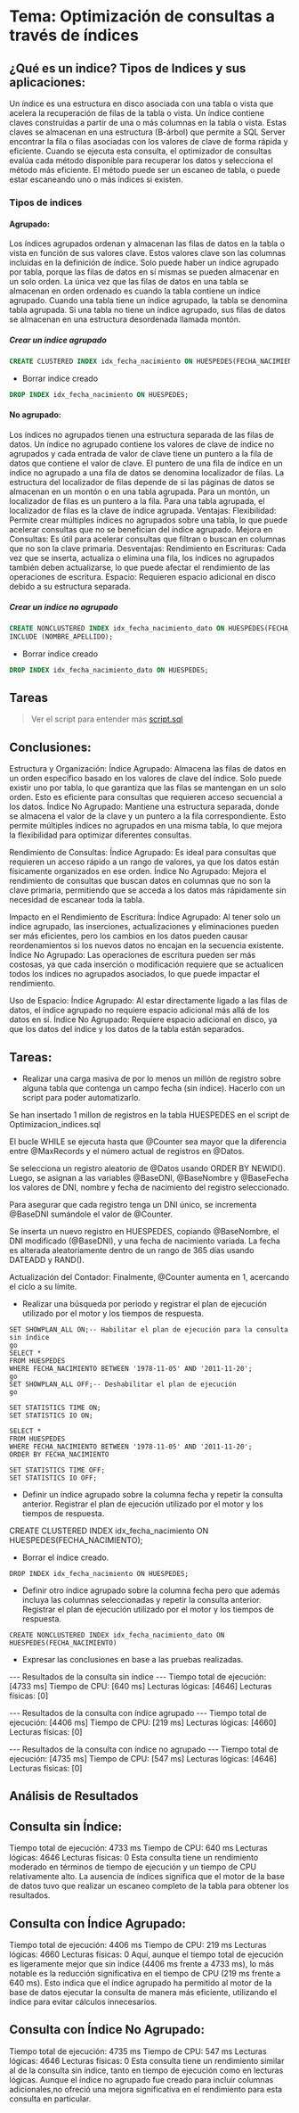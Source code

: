 # Tema: Optimización de consultas a través de índices

## **¿Qué es un indice? Tipos de Indices y sus aplicaciones:**

Un índice es una estructura en disco asociada con una tabla o vista que acelera la recuperación de filas de la tabla o vista. Un índice contiene claves construidas a partir de una o más columnas en la tabla o vista. Estas claves se almacenan en una estructura (B-árbol) que permite a SQL Server encontrar la fila o filas asociadas con los valores de clave de forma rápida y eficiente.
Cuando se ejecuta esta consulta, el optimizador de consultas evalúa cada método disponible para recuperar los datos y selecciona el método más eficiente. El método puede ser un escaneo de tabla, o puede estar escaneando uno o más índices si existen.

### **Tipos de indices**

#### **Agrupado:**

Los índices agrupados ordenan y almacenan las filas de datos en la tabla o vista en función de sus valores clave. Estos valores clave son las columnas incluidas en la definición de índice. Solo puede haber un índice agrupado por tabla, porque las filas de datos en sí mismas se pueden almacenar en un solo orden.
La única vez que las filas de datos en una tabla se almacenan en orden ordenado es cuando la tabla contiene un índice agrupado. Cuando una tabla tiene un índice agrupado, la tabla se denomina tabla agrupada. Si una tabla no tiene un índice agrupado, sus filas de datos se almacenan en una estructura desordenada llamada montón.

##### **Crear un indice agrupado**

```SQL
CREATE CLUSTERED INDEX idx_fecha_nacimiento ON HUESPEDES(FECHA_NACIMIENTO);
```

- Borrar indice creado

```SQL
DROP INDEX idx_fecha_nacimiento ON HUESPEDES;
```

#### **No agrupado:**

Los índices no agrupados tienen una estructura separada de las filas de datos. Un índice no agrupado contiene los valores de clave de índice no agrupados y cada entrada de valor de clave tiene un puntero a la fila de datos que contiene el valor de clave.
El puntero de una fila de índice en un índice no agrupado a una fila de datos se denomina localizador de filas. La estructura del localizador de filas depende de si las páginas de datos se almacenan en un montón o en una tabla agrupada. Para un montón, un localizador de filas es un puntero a la fila. Para una tabla agrupada, el localizador de filas es la clave de índice agrupada.
Ventajas:
Flexibilidad: Permite crear múltiples índices no agrupados sobre una tabla, lo que puede acelerar consultas que no se benefician del índice agrupado.
Mejora en Consultas: Es útil para acelerar consultas que filtran o buscan en columnas que no son la clave primaria.
Desventajas:
Rendimiento en Escrituras: Cada vez que se inserta, actualiza o elimina una fila, los índices no agrupados también deben actualizarse, lo que puede afectar el rendimiento de las operaciones de escritura.
Espacio: Requieren espacio adicional en disco debido a su estructura separada.

##### **Crear un indice no agrupado**

```SQL
CREATE NONCLUSTERED INDEX idx_fecha_nacimiento_dato ON HUESPEDES(FECHA_NACIMIENTO)
INCLUDE (NOMBRE_APELLIDO);
```

- Borrar indice creado

```SQL
DROP INDEX idx_fecha_nacimiento_dato ON HUESPEDES;
```

## **Tareas**

> Ver el script para entender más [script.sql](script.sql)

## Conclusiones:

Estructura y Organización:
Índice Agrupado: Almacena las filas de datos en un orden específico basado en los valores de clave del índice. Solo puede existir uno por tabla, lo que garantiza que las filas se mantengan en un solo orden. Esto es eficiente para consultas que requieren acceso secuencial a los datos.
Índice No Agrupado: Mantiene una estructura separada, donde se almacena el valor de la clave y un puntero a la fila correspondiente. Esto permite múltiples índices no agrupados en una misma tabla, lo que mejora la flexibilidad para optimizar diferentes consultas.

Rendimiento de Consultas:
Índice Agrupado: Es ideal para consultas que requieren un acceso rápido a un rango de valores, ya que los datos están físicamente organizados en ese orden.
Índice No Agrupado: Mejora el rendimiento de consultas que buscan datos en columnas que no son la clave primaria, permitiendo que se acceda a los datos más rápidamente sin necesidad de escanear toda la tabla.

Impacto en el Rendimiento de Escritura:
Índice Agrupado: Al tener solo un índice agrupado, las inserciones, actualizaciones y eliminaciones pueden ser más eficientes, pero los cambios en los datos pueden causar reordenamientos si los nuevos datos no encajan en la secuencia existente.
Índice No Agrupado: Las operaciones de escritura pueden ser más costosas, ya que cada inserción o modificación requiere que se actualicen todos los índices no agrupados asociados, lo que puede impactar el rendimiento.

Uso de Espacio:
Índice Agrupado: Al estar directamente ligado a las filas de datos, el índice agrupado no requiere espacio adicional más allá de los datos en sí.
Índice No Agrupado: Requiere espacio adicional en disco, ya que los datos del índice y los datos de la tabla están separados.

## Tareas:

- Realizar una carga masiva de por lo menos un millón de registro sobre alguna tabla que contenga un campo fecha (sin índice). Hacerlo con un script para poder automatizarlo.

Se han insertado 1 millon de registros en la tabla HUESPEDES en el script de Optimizacion_indices.sql

El bucle WHILE se ejecuta hasta que @Counter sea mayor que la diferencia entre @MaxRecords y el número actual de registros en @Datos.

Se selecciona un registro aleatorio de @Datos usando ORDER BY NEWID(). Luego, se asignan a las variables @BaseDNI, @BaseNombre y @BaseFecha los valores de DNI, nombre y fecha de nacimiento del registro seleccionado.

Para asegurar que cada registro tenga un DNI único, se incrementa @BaseDNI sumándole el valor de @Counter.

Se inserta un nuevo registro en HUESPEDES, copiando @BaseNombre, el DNI modificado (@BaseDNI), y una fecha de nacimiento variada. La fecha es alterada aleatoriamente dentro de un rango de 365 días usando DATEADD y RAND().

Actualización del Contador: Finalmente, @Counter aumenta en 1, acercando el ciclo a su límite.

- Realizar una búsqueda por periodo y registrar el plan de ejecución utilizado por el motor y los tiempos de respuesta.

```plan de ejecucion del motor en un intervalo de fecha
SET SHOWPLAN_ALL ON;-- Habilitar el plan de ejecución para la consulta sin índice
go
SELECT *
FROM HUESPEDES
WHERE FECHA_NACIMIENTO BETWEEN '1978-11-05' AND '2011-11-20';
go
SET SHOWPLAN_ALL OFF;-- Deshabilitar el plan de ejecución
go
```

```tiempos de ejecucion en un intervalo de fecha
SET STATISTICS TIME ON;
SET STATISTICS IO ON;

SELECT *
FROM HUESPEDES
WHERE FECHA_NACIMIENTO BETWEEN '1978-11-05' AND '2011-11-20';
ORDER BY FECHA_NACIMIENTO

SET STATISTICS TIME OFF;
SET STATISTICS IO OFF;
```

- Definir un índice agrupado sobre la columna fecha y repetir la consulta anterior. Registrar el plan de ejecución utilizado por el motor y los tiempos de respuesta.

CREATE CLUSTERED INDEX idx_fecha_nacimiento ON HUESPEDES(FECHA_NACIMIENTO);

- Borrar el índice creado.

```
DROP INDEX idx_fecha_nacimiento ON HUESPEDES;
```

- Definir otro índice agrupado sobre la columna fecha pero que además incluya las columnas seleccionadas y repetir la consulta anterior. Registrar el plan de ejecución utilizado por el motor y los tiempos de respuesta.

```
CREATE NONCLUSTERED INDEX idx_fecha_nacimiento_dato ON HUESPEDES(FECHA_NACIMIENTO)
```

- Expresar las conclusiones en base a las pruebas realizadas.

--- Resultados de la consulta sin índice ---
Tiempo total de ejecución: [4733 ms]
Tiempo de CPU: [640 ms]
Lecturas lógicas: [4646]
Lecturas físicas: [0]

--- Resultados de la consulta con índice agrupado ---
Tiempo total de ejecución: [4406 ms]
Tiempo de CPU: [219 ms]
Lecturas lógicas: [4660]
Lecturas físicas: [0]

--- Resultados de la consulta con índice no agrupado ---
Tiempo total de ejecución: [4735 ms]
Tiempo de CPU: [547 ms]
Lecturas lógicas: [4646]
Lecturas físicas: [0]

## Análisis de Resultados

## Consulta sin Índice:

Tiempo total de ejecución: 4733 ms
Tiempo de CPU: 640 ms
Lecturas lógicas: 4646
Lecturas físicas: 0
Esta consulta tiene un rendimiento moderado en términos de tiempo de ejecución y un tiempo de CPU relativamente alto. La ausencia de índices significa que el motor de la base de datos tuvo que realizar un escaneo completo de la tabla para obtener los resultados.

## Consulta con Índice Agrupado:

Tiempo total de ejecución: 4406 ms
Tiempo de CPU: 219 ms
Lecturas lógicas: 4660
Lecturas físicas: 0
Aquí, aunque el tiempo total de ejecución es ligeramente mejor que sin índice (4406 ms frente a 4733 ms), lo más notable es la reducción significativa en el tiempo de CPU (219 ms frente a 640 ms). Esto indica que el índice agrupado ha permitido al motor de la base de datos ejecutar la consulta de manera más eficiente, utilizando el índice para evitar cálculos innecesarios.

## Consulta con Índice No Agrupado:

Tiempo total de ejecución: 4735 ms
Tiempo de CPU: 547 ms
Lecturas lógicas: 4646
Lecturas físicas: 0
Esta consulta tiene un rendimiento similar al de la consulta sin índice, tanto en tiempo de ejecución como en lecturas lógicas. Aunque el índice no agrupado fue creado para incluir columnas adicionales,no ofreció una mejora significativa en el rendimiento para esta consulta en particular.
